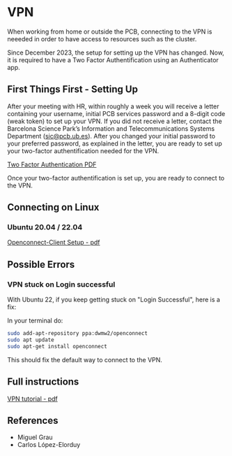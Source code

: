 # VPN

When working from home or outside the PCB, connecting to the VPN is neeeded in order to have access to resources such as the cluster.

Since December 2023, the setup for setting up the VPN has changed. Now, it is required to have a Two Factor Authentification using an Authenticator app.



## First Things First - Setting Up

After your meeting with HR, within roughly a week you will receive a letter containing your username, initial PCB services password and a 8-digit code (weak token) to set up your VPN. If you did not receive a letter, contact the Barcelona Science Park’s Information and Telecommunications Systems Department (sic@pcb.ub.es). After you changed your initial password to your preferred password, as explained in the letter, you are ready to set up your two-factor authentification needed for the VPN.

[Two Factor Authentication PDF](https://www.pcb.ub.edu/wp-content/uploads/2023/11/two-factor_authentication.pdf)

Once your two-factor authentification is set up, you are ready to connect to the VPN.



## Connecting on Linux

### Ubuntu 20.04 / 22.04

[Openconnect-Client Setup - pdf](https://www.pcb.ub.edu/wp-content/uploads/Configuracio-VPN-Linux-Ubuntu-catala_EN_RR.pdf)



## Possible Errors

### VPN stuck on Login successful

With Ubuntu 22, if you keep getting stuck on "Login Successful", here is a fix:

In your terminal do:
```sh
sudo add-apt-repository ppa:dwmw2/openconnect
sudo apt update
sudo apt-get install openconnect
```
This should fix the default way to connect to the VPN.



## Full instructions

[VPN tutorial - pdf](https://drive.google.com/file/d/1-YJJEQLtHlNQ6EX1x1cLLRB6zQdLXrn4/view)



## References

- Miguel Grau
- Carlos López-Elorduy
